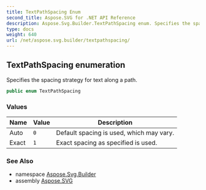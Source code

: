 ```yaml
---
title: TextPathSpacing Enum
second_title: Aspose.SVG for .NET API Reference
description: Aspose.Svg.Builder.TextPathSpacing enum. Specifies the spacing strategy for text along a path
type: docs
weight: 640
url: /net/aspose.svg.builder/textpathspacing/
---
```

## TextPathSpacing enumeration

Specifies the spacing strategy for text along a path.

```csharp
public enum TextPathSpacing
```

### Values

| Name | Value | Description |
| --- | --- | --- |
| Auto | `0` | Default spacing is used, which may vary. |
| Exact | `1` | Exact spacing as specified is used. |

### See Also

* namespace [Aspose.Svg.Builder](../../aspose.svg.builder/)
* assembly [Aspose.SVG](../../)
